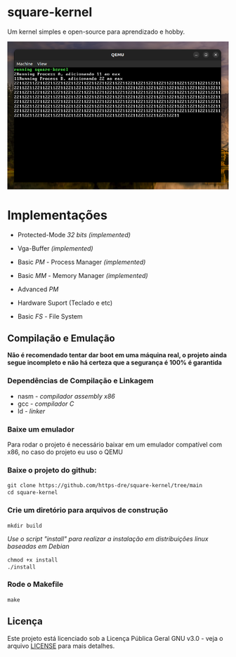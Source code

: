 
# square-kernel

Um kernel simples e open-source para aprendizado e hobby.

<img src="docs/print.png">

# Implementações

- Protected-Mode *32 bits*  *(implemented)*

- Vga-Buffer *(implemented)*

- Basic *PM* - Process Manager *(implemented)*

- Basic *MM* - Memory Manager *(implemented)*

- Advanced *PM*

- Hardware Suport (Teclado e etc)

- Basic *FS* - File System

  

## Compilação e Emulação

**Não é recomendado tentar dar boot em uma máquina real, o projeto ainda segue incompleto e não há certeza que a segurança é 100% é garantida**

### Dependências de Compilação e Linkagem

 - nasm - *compilador assembly x86*
 - gcc - *compilador C*
 - ld - *linker*


### Baixe um emulador

Para rodar o projeto é necessário baixar em um emulador compatível com x86, no caso do projeto eu uso o QEMU

### Baixe o projeto do github:

	git clone https://github.com/https-dre/square-kernel/tree/main
	cd square-kernel

### Crie um diretório para arquivos de construção
	mkdir build

*Use o script "install" para realizar a instalação em distribuições linux baseadas em Debian*

	chmod +x install
	./install

### Rode o Makefile

	make

## Licença

Este projeto está licenciado sob a Licença Pública Geral GNU v3.0 - veja o arquivo [LICENSE](LICENSE) para mais detalhes.
